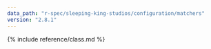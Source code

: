 ```yaml
---
data_path: "r-spec/sleeping-king-studios/configuration/matchers"
version: "2.8.1"
---
```


{% include reference/class.md %}

